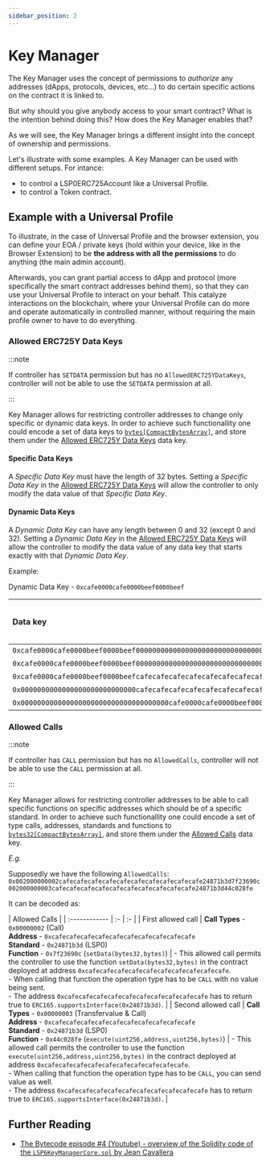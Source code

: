 ```yaml
---
sidebar_position: 2
---
```


# Key Manager

The Key Manager uses the concept of permissions to _authorize_ any addresses (dApps, protocols, devices, etc…) to do certain specific actions on the contract it is linked to.

But why should you give anybody access to your smart contract? What is the intention behind doing this? How does the Key Manager enables that?

As we will see, the Key Manager brings a different insight into the concept of ownership and permissions. 

Let's illustrate with some examples. A Key Manager can be used with different setups. For intance:

- to control a LSP0ERC725Account like a Universal Profile.
- to control a Token contract.

## Example with a Universal Profile

To illustrate, in the case of Universal Profile and the browser extension, you can define your EOA / private keys (hold within your device, like in the Browser Extension) to be **the address with all the permissions** to do anything (the main admin account). 

Afterwards, you can grant partial access to dApp and protocol (more specifically the smart contract addresses behind them), so that they can use your Universal Profile to interact on your behalf. This catalyze interactions on the blockchain, where your Universal Profile can do more and operate automatically in controlled manner, without requiring the main profile owner to have to do everything.

### Allowed ERC725Y Data Keys

:::note

If controller has `SETDATA` permission but has no `AllowedERC725YDataKeys`, controller will not be able to use the `SETDATA` permission at all. 

:::

Key Manager allows for restricting controller addresses to change only specific or dynamic data keys. In order to achieve such functionallity one could encode a set of data keys to [`bytes[CompactBytesArray]`](https://github.com/lukso-network/LIPs/blob/main/LSPs/LSP-2-ERC725YJSONSchema.md#bytescompactbytesarray), and store them under the [Allowed ERC725Y Data Keys](../../standards/universal-profile/lsp6-key-manager.md#allowed-erc725y-data-keys) data key.

#### Specific Data Keys

A _Specific Data Key_ must have the length of 32 bytes. Setting a _Specific Data Key_ in the [Allowed ERC725Y Data Keys](../../standards/universal-profile/lsp6-key-manager.md#allowed-erc725y-data-keys) will allow the controller to only modify the data value of that _Specific Data Key_.

#### Dynamic Data Keys

A _Dynamic Data Key_ can have any length between 0 and 32 (except 0 and 32). Setting a _Dynamic Data Key_ in the [Allowed ERC725Y Data Keys](../../standards/universal-profile/lsp6-key-manager.md#allowed-erc725y-data-keys) will allow the controller to modify the data value of any data key that starts exactly with that  _Dynamic Data Key_.

Example:

Dynamic Data Key - `0xcafe0000cafe0000beef0000beef`

|                              Data key                               | Can modify data value? |
| :------------------------------------------------------------------ | :--------------------- |
| `0xcafe0000cafe0000beef0000beef000000000000000000000000000000000000`|           ✅           |
| `0xcafe0000cafe0000beef0000beef000000000000000000000000000000000123`|           ✅           |
| `0xcafe0000cafe0000beef0000beefcafecafecafecafecafecafecafecafecafe`|           ✅           |
| `0x0000000000000000000000000000cafecafecafecafecafecafecafecafecafe`|           ❌           |
| `0x000000000000000000000000000000000000cafe0000cafe0000beef0000beef`|           ❌           |

### Allowed Calls

:::note

If controller has `CALL` permission but has no `AllowedCalls`, controller will not be able to use the `CALL` permission at all. 

:::

Key Manager allows for restricting controller addresses to be able to call specific functions on specific addresses which should be of a specific standard. In order to achieve such functionallity one could encode a set of type calls, addresses, standards and functions to [`bytes32[CompactBytesArray]`](https://github.com/lukso-network/LIPs/blob/main/LSPs/LSP-2-ERC725YJSONSchema.md#bytesncompactbytesarray), and store them under the [Allowed Calls](../../standards/universal-profile/lsp6-key-manager.md#allowed-calls) data key.

_E.g._

Supposedly we have the following `AllowedCalls`:
`0x002000000002cafecafecafecafecafecafecafecafecafecafe24871b3d7f23690c002000000003cafecafecafecafecafecafecafecafecafecafe24871b3d44c028fe`

It can be decoded as:

| Allowed Calls     |
| :------------ | :- | :- |
| First allowed call | **Call Types** - `0x00000002` (Call) <br/> **Address** - `0xcafecafecafecafecafecafecafecafecafecafe` <br/> **Standard** - `0x24871b3d` (LSP0) <br/> **Function** - `0x7f23690c` (`setData(bytes32,bytes)`) | - This allowed call permits the controller to use the function `setData(bytes32,bytes)` in the contract deployed at address `0xcafecafecafecafecafecafecafecafecafecafe`. <br/> - When calling that function the operation type has to be `CALL` with no value being sent. <br/> - The address `0xcafecafecafecafecafecafecafecafecafecafe` has to return true to `ERC165.supportsInterface(0x24871b3d)`. | 
| Second allowed call | **Call Types** - `0x00000003` (Transfervalue & Call) <br/> **Address** - `0xcafecafecafecafecafecafecafecafecafecafe` <br/> **Standard** - `0x24871b3d` (LSP0) <br/> **Function** - `0x44c028fe` (`execute(uint256,address,uint256,bytes)`) | - This allowed call permits the controller to use the function `execute(uint256,address,uint256,bytes)` in the contract deployed at address `0xcafecafecafecafecafecafecafecafecafecafe`. <br/> - When calling that function the operation type has to be `CALL`, you can send value as well. <br/> - The address `0xcafecafecafecafecafecafecafecafecafecafe` has to return true to `ERC165.supportsInterface(0x24871b3d)`. |

## Further Reading

- [The Bytecode episode #4 (Youtube) - overview of the Solidity code of the `LSP6KeyManagerCore.sol` by Jean Cavallera](https://www.youtube.com/watch?v=2Sm9LsCPjdE)